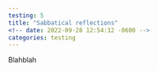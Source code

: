 ```yaml
---
testing: 5
title: "Sabbatical reflections"
<!-- date: 2022-09-28 12:54:12 -0600 -->
categories: testing
---
```


Blahblah
